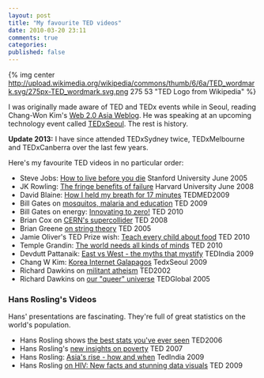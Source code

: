 ```yaml
---
layout: post
title: "My favourite TED videos"
date: 2010-03-20 23:11
comments: true
categories:
published: false
---
```


{% img center http://upload.wikimedia.org/wikipedia/commons/thumb/6/6a/TED_wordmark.svg/275px-TED_wordmark.svg.png 275 53 "TED Logo from Wikipedia" %}

I was originally made aware of TED and TEDx events while in Seoul, reading Chang-Won Kim's [Web 2.0 Asia Weblog][1]. He was speaking at an upcoming technology event called [TEDxSeoul][2]. The rest is history. 

**Update 2013:** I have since attended TEDxSydney twice, TEDxMelbourne and TEDxCanberra over the last few years.

Here's my favourite TED videos in no particular order:

 * Steve Jobs: [How to live before you die][4] Stanford University June 2005
 * JK Rowling: [The fringe benefits of failure][3] Harvard University June 2008
 * David Blaine: [How I held my breath for 17 minutes][5] TEDMED2009
 * Bill Gates on [mosquitos, malaria and education][6] TED 2009
 * Bill Gates on energy: [Innovating to zero!][7] TED 2010
 * Brian Cox on [CERN's supercollider][8] TED 2008
 * Brian Greene [on string theory][9] TED 2005
 * Jamie Oliver's TED Prize wish: [Teach every child about food][10] TED 2010
 * Temple Grandin: [The world needs all kinds of minds][11] TED 2010
 * Devdutt Pattanaik: [East vs West - the myths that mystify][12] TEDIndia 2009
 * Chang W Kim: [Korea Internet Galapagos][13] TedxSeoul 2009
 * Richard Dawkins on [militant atheism][14] TED2002
 * Richard Dawkins on [our "queer" universe][15] TEDGlobal 2005

### Hans Rosling's Videos

Hans' presentations are fascinating. They're full of great statistics on the world's population.

 * Hans Rosling shows [the best stats you've ever seen][16] TED2006
 * Hans Rosling's [new insights on poverty][17] TED 2007
 * Hans Rosling: [Asia's rise - how and when][18] TedIndia 2009
 * Hans Rosling [on HIV: New facts and stunning data visuals][19] TED 2009

[1]: http://www.web20asia.com/401 "Web 2.0 Asia by Chang W. Kim"
[2]: http://tedxseoul.com/wp/event-past/115 "TEDx Seoul 2008"

[3]: http://www.ted.com/talks/jk_rowling_the_fringe_benefits_of_failure.html "JK Rowling at Harverd University 2008"
[4]: http://www.ted.com/talks/lang/eng/steve_jobs_how_to_live_before_you_die.html "Steve Jobs at Stanford University in 2005"
[5]: http://www.ted.com/talks/lang/eng/david_blaine_how_i_held_my_breath_for_17_min.html "David Blaine at TEDMED 2009"
[6]: http://www.ted.com/talks/lang/eng/bill_gates_unplugged.html "Bill Gates at TED 2009"
[7]: http://www.ted.com/talks/lang/eng/bill_gates.html "Bill Gates at TED 2010"
[8]: http://www.ted.com/talks/lang/eng/brian_cox_on_cern_s_supercollider.html "Brian Cox at TED 2008"
[9]: http://www.ted.com/talks/brian_greene_on_string_theory.html "Brian Greene at TED 2005"
[10]: http://www.ted.com/talks/lang/eng/jamie_oliver.html "Jamie Oliver at TED 2010"
[11]: http://www.ted.com/talks/temple_grandin_the_world_needs_all_kinds_of_minds.html "Temple Grandin at TED 2010"
[12]: http://www.ted.com/talks/devdutt_pattanaik.html "Devdutt Pattanaik TEDIndia 2009"
[13]: http://tedxseoul.com/xe/5491 "Chang W Kim at TedxSeoul"
[14]: http://www.ted.com/talks/lang/eng/richard_dawkins_on_militant_atheism.html "Richard Dawkins at TED2002"
[15]: http://www.ted.com/talks/lang/eng/richard_dawkins_on_our_queer_universe.html "Richard Dawkins at TEDGlobal 2005"
[16]: http://www.ted.com/talks/hans_rosling_shows_the_best_stats_you_ve_ever_seen.html "Hans Rosling at TED 2006"
[17]: http://www.ted.com/talks/hans_rosling_reveals_new_insights_on_poverty.html "Hans Rosling at TED 2007"
[18]: http://www.ted.com/talks/hans_rosling_asia_s_rise_how_and_when.html "Hans Rosling at TEDIndia 2009"
[19]: http://www.ted.com/talks/hans_rosling_the_truth_about_hiv.html "Hans Rosling at TED2009"
